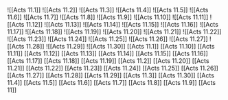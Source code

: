 ![[Acts 11.1]]
![[Acts 11.2]]
![[Acts 11.3]]
![[Acts 11.4]]
![[Acts 11.5]]
![[Acts 11.6]]
![[Acts 11.7]]
![[Acts 11.8]]
![[Acts 11.9]]
![[Acts 11.10]]
![[Acts 11.11]]
![[Acts 11.12]]
![[Acts 11.13]]
![[Acts 11.14]]
![[Acts 11.15]]
![[Acts 11.16]]
![[Acts 11.17]]
![[Acts 11.18]]
![[Acts 11.19]]
![[Acts 11.20]]
![[Acts 11.21]]
![[Acts 11.22]]
![[Acts 11.23]]
![[Acts 11.24]]
![[Acts 11.25]]
![[Acts 11.26]]
![[Acts 11.27]]
![[Acts 11.28]]
![[Acts 11.29]]
![[Acts 11.30]]
[[Acts 11.1]]
[[Acts 11.10]]
[[Acts 11.11]]
[[Acts 11.12]]
[[Acts 11.13]]
[[Acts 11.14]]
[[Acts 11.15]]
[[Acts 11.16]]
[[Acts 11.17]]
[[Acts 11.18]]
[[Acts 11.19]]
[[Acts 11.2]]
[[Acts 11.20]]
[[Acts 11.21]]
[[Acts 11.22]]
[[Acts 11.23]]
[[Acts 11.24]]
[[Acts 11.25]]
[[Acts 11.26]]
[[Acts 11.27]]
[[Acts 11.28]]
[[Acts 11.29]]
[[Acts 11.3]]
[[Acts 11.30]]
[[Acts 11.4]]
[[Acts 11.5]]
[[Acts 11.6]]
[[Acts 11.7]]
[[Acts 11.8]]
[[Acts 11.9]]
[[Acts 11]]
